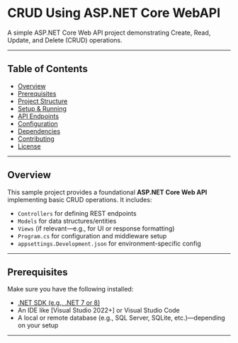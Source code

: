 # CRUD Using ASP.NET Core WebAPI

A simple ASP.NET Core Web API project demonstrating Create, Read, Update, and Delete (CRUD) operations.

---

## Table of Contents

- [Overview](#overview)  
- [Prerequisites](#prerequisites)  
- [Project Structure](#project-structure)  
- [Setup & Running](#setup--running)  
- [API Endpoints](#api-endpoints)  
- [Configuration](#configuration)  
- [Dependencies](#dependencies)  
- [Contributing](#contributing)  
- [License](#license)

---

## Overview

This sample project provides a foundational **ASP.NET Core Web API** implementing basic CRUD operations. It includes:

- `Controllers` for defining REST endpoints  
- `Models` for data structures/entities  
- `Views` (if relevant—e.g., for UI or response formatting)  
- `Program.cs` for configuration and middleware setup  
- `appsettings.Development.json` for environment-specific config

---

## Prerequisites

Make sure you have the following installed:

- [.NET SDK (e.g., .NET 7 or 8)](https://dotnet.microsoft.com/download)  
- An IDE like [Visual Studio 2022+] or Visual Studio Code  
- A local or remote database (e.g., SQL Server, SQLite, etc.)—depending on your setup

---



